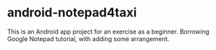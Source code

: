 # android-notepad4taxi
This is an Android app project for an exercise as a beginner.
Borrowing Google Notepad tutorial, with adding some arrangement.
